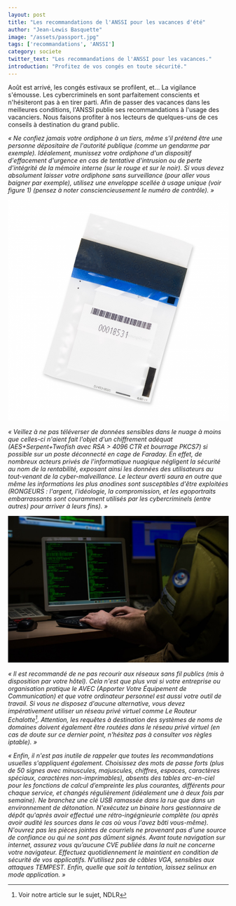 ```yaml
---
layout: post
title: "Les recommandations de l'ANSSI pour les vacances d'été"
author: "Jean-Lewis Basquette"
image: "/assets/passport.jpg"
tags: ['recommandations', 'ANSSI']
category: societe
twitter_text: "Les recommandations de l'ANSSI pour les vacances."
introduction: "Profitez de vos congés en toute sécurité."
---
```



Août est arrivé, les congés estivaux se profilent, et... La vigilance s'émousse.
Les cybercriminels en sont parfaitement conscients et n'hésiteront pas à en
tirer parti. Afin de passer des vacances dans les meilleures conditions, 
l'ANSSI publie ses recommandations à l'usage des vacanciers. Nous faisons
profiter à nos lecteurs de quelques-uns de ces conseils à destination du
grand public.

*« Ne confiez jamais votre ordiphone à un tiers, même s'il prétend être une 
personne dépositaire de l'autorité publique (comme un gendarme par exemple). 
Idéalement, munissez votre ordiphone d'un dispositif d'effacement d'urgence 
en cas de tentative d'intrusion ou de perte d'intégrité de la mémoire interne 
(sur le rouge et sur le noir). Si vous devez absolument laisser votre ordiphone 
sans surveillance (pour aller vous baigner par exemple), utilisez une enveloppe 
scellée à usage unique (voir figure 1) (pensez à noter consciencieusement le 
numéro de contrôle). »*

![Figure 1 - Une enveloppe sécurisée](/assets/pochette.png)

*« Veillez à ne pas téléverser de données sensibles dans le nuage à moins que 
celles-ci n'aient fait l'objet d'un chiffrement adéquat 
(AES+Serpent+Twofish avec RSA > 4096 CTR et bourrage PKCS7) si possible 
sur un poste déconnecté en cage de Faraday. En effet, de nombreux acteurs privés
de l'informatique nuagique négligent la sécurité au nom de la rentabilité, 
exposant ainsi les données des utilisateurs au tout-venant de la 
cyber-malveillance. Le lecteur averti saura en outre que même les informations 
les plus anodines sont susceptibles d'être exploitées (RONGEURS : l'argent, 
l'idéologie, la compromission, et les egoportraits embarrassants sont couramment
utilisés par les cybercriminels (entre autres) pour arriver à leurs fins). »*

![Le cyber-criminel moyen](/assets/attaquant.png)

*« Il est recommandé de ne pas recourir aux réseaux sans fil publics (mis à 
disposition par votre hôtel). Cela n'est que plus vrai si votre entreprise ou 
organisation pratique le AVEC (Apporter Votre Équipement de Communication) 
et que votre ordinateur personnel est aussi votre outil de travail. 
Si vous ne disposez d'aucune alternative, vous devez impérativement utiliser 
un réseau privé virtuel comme Le Routeur Echalotte[^1]. Attention, les requêtes
à destination des systèmes de noms de domaines doivent également être routées 
dans le réseau privé virtuel (en cas de doute sur ce dernier point, 
n'hésitez pas à consulter vos règles iptable). »*

*« Enfin, il n'est pas inutile de rappeler que toutes les recommandations 
usuelles s'appliquent également. Choisissez des mots de passe forts 
(plus de 50 signes avec minuscules, majuscules, chiffres, espaces, 
caractères spéciaux, caractères non-imprimables), absents des tables 
arc-en-ciel pour les fonctions de calcul d’empreinte les plus courantes, 
différents pour chaque service, et changés régulièrement (idéalement une 
à deux fois par semaine). Ne branchez une clé USB ramassée dans la rue 
que dans un environnement de détonation. N'exécutez un binaire hors 
gestionnaire de dépôt qu'après avoir effectué une rétro-ingégnieurie complète 
(ou après avoir audité les sources dans le cas où vous l'avez bâti vous-même). 
N'ouvrez pas les pièces jointes de courriels ne provenant pas d'une source de 
confiance ou qui ne sont pas dûment signés. Avant toute navigation sur internet,
assurez vous qu’aucune CVE publiée dans la nuit ne concerne votre navigateur. 
Effectuez quotidiennement le maintient en condition de sécurité de vos 
applicatifs. N’utilisez pas de câbles VGA, sensibles aux attaques TEMPEST. 
Enfin, quelle que soit la tentation, laissez selinux en mode application. »*

[^1]: Voir notre article sur le sujet, NDLR

